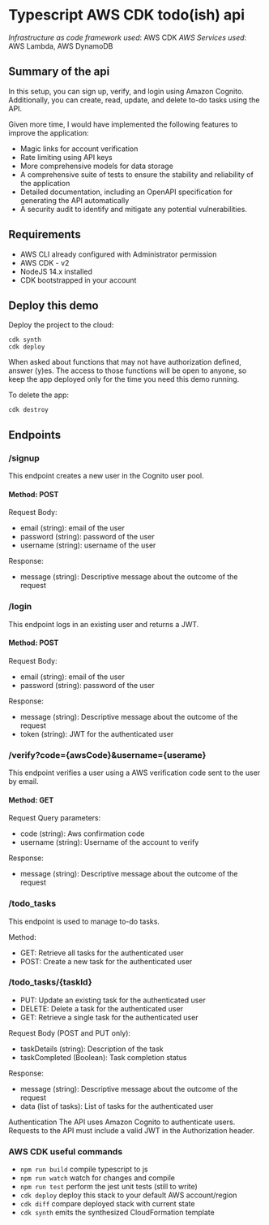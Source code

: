 # Typescript AWS CDK todo(ish) api

_Infrastructure as code framework used_: AWS CDK
_AWS Services used_: AWS Lambda, AWS DynamoDB

## Summary of the api

In this setup, you can sign up, verify, and login using Amazon Cognito. Additionally, you can create, read, update, and delete to-do tasks using the API.

Given more time, I would have implemented the following features to improve the application:
- Magic links for account verification
- Rate limiting using API keys
- More comprehensive models for data storage
- A comprehensive suite of tests to ensure the stability and reliability of the application
- Detailed documentation, including an OpenAPI specification for generating the API automatically
- A security audit to identify and mitigate any potential vulnerabilities.


## Requirements

- AWS CLI already configured with Administrator permission
- AWS CDK - v2
- NodeJS 14.x installed
- CDK bootstrapped in your account

## Deploy this demo

Deploy the project to the cloud:

```
cdk synth
cdk deploy
```

When asked about functions that may not have authorization defined, answer (y)es. The access to those functions will be open to anyone, so keep the app deployed only for the time you need this demo running.

To delete the app:

```
cdk destroy
```

## Endpoints
### /signup
This endpoint creates a new user in the Cognito user pool.

#### Method: POST

Request Body:
- email (string): email of the user
- password (string): password of the user
- username (string): username of the user

Response:
- message (string): Descriptive message about the outcome of the request

### /login
This endpoint logs in an existing user and returns a JWT.

#### Method: POST

Request Body:
- email (string): email of the user
- password (string): password of the user

Response:
- message (string): Descriptive message about the outcome of the request
- token (string): JWT for the authenticated user

### /verify?code={awsCode}&username={userame}
This endpoint verifies a user using a AWS verification code sent to the user by email.

#### Method: GET

Request Query parameters:
- code (string): Aws confirmation code
- username (string): Username of the account to verify

Response:
- message (string): Descriptive message about the outcome of the request

### /todo_tasks
This endpoint is used to manage to-do tasks.

Method:
- GET: Retrieve all tasks for the authenticated user
- POST: Create a new task for the authenticated user

### /todo_tasks/{taskId}
- PUT: Update an existing task for the authenticated user
- DELETE: Delete a task for the authenticated user
- GET: Retrieve a single task for the authenticated user

Request Body (POST and PUT only):
- taskDetails (string): Description of the task
- taskCompleted (Boolean): Task completion status

Response:
- message (string): Descriptive message about the outcome of the request
- data (list of tasks): List of tasks for the authenticated user

Authentication
The API uses Amazon Cognito to authenticate users. Requests to the API must include a valid JWT in the Authorization header.

### AWS CDK useful commands

- `npm run build` compile typescript to js
- `npm run watch` watch for changes and compile
- `npm run test` perform the jest unit tests (still to write)
- `cdk deploy` deploy this stack to your default AWS account/region
- `cdk diff` compare deployed stack with current state
- `cdk synth` emits the synthesized CloudFormation template
